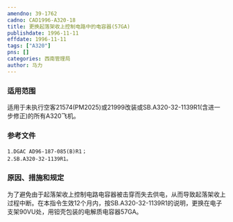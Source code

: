 ```yaml
---
amendno: 39-1762  
cadno: CAD1996-A320-18  
title: 更换起落架收上控制电路中的电容器(57GA)  
publishdate: 1996-11-11  
effdate: 1996-11-11  
tags: ["A320"]  
pns: []  
categories: 西南管理局  
author: 马力  
---
```

  
### 适用范围  
适用于未执行空客21574(PM2025)或21999改装或SB.A320-32-1139R1(含进一步修正)的所有A320飞机。  
  
<!--more-->  
### 参考文件  
    1.DGAC AD96-187-085(B)R1；  
    2.SB.A320-32-1139R1。  
  
### 原因、措施和规定  
为了避免由于起落架收上控制电路电容器被击穿而失去供电，从而导致起落架收上过程中断。在本指令生效12个月内，按SB.A320-32-1139R1的说明，更换在电子支架90VU处，用钽壳包装的电解质电容器57GA。  
